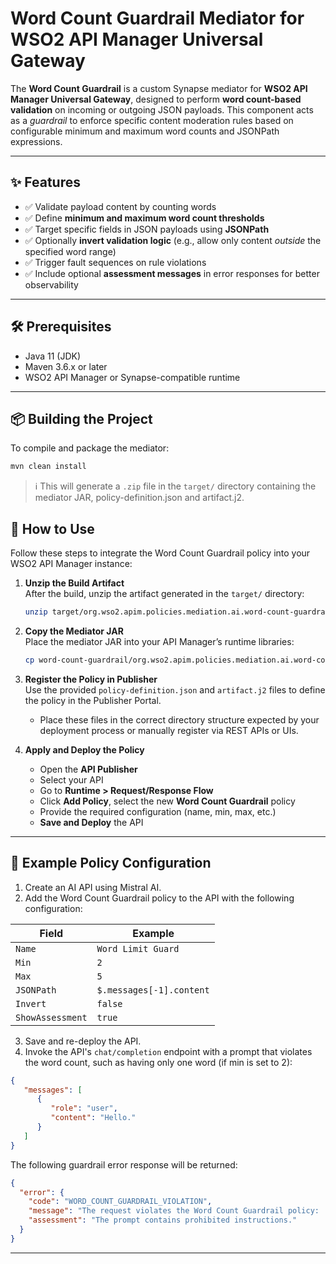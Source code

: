 # Word Count Guardrail Mediator for WSO2 API Manager Universal Gateway

The **Word Count Guardrail** is a custom Synapse mediator for **WSO2 API Manager Universal Gateway**, designed to perform **word count-based validation** on incoming or outgoing JSON payloads. This component acts as a *guardrail* to enforce specific content moderation rules based on configurable minimum and maximum word counts and JSONPath expressions.

---

## ✨ Features

- ✅ Validate payload content by counting words
- ✅ Define **minimum and maximum word count thresholds**
- ✅ Target specific fields in JSON payloads using **JSONPath**
- ✅ Optionally **invert validation logic** (e.g., allow only content *outside* the specified word range)
- ✅ Trigger fault sequences on rule violations
- ✅ Include optional **assessment messages** in error responses for better observability

---

## 🛠️ Prerequisites

- Java 11 (JDK)
- Maven 3.6.x or later
- WSO2 API Manager or Synapse-compatible runtime

---

## 📦 Building the Project

To compile and package the mediator:

```bash
mvn clean install
```

> ℹ️ This will generate a `.zip` file in the `target/` directory containing the mediator JAR, policy-definition.json and artifact.j2.

## 🚀 How to Use

Follow these steps to integrate the Word Count Guardrail policy into your WSO2 API Manager instance:

1. **Unzip the Build Artifact**  
   After the build, unzip the artifact generated in the `target/` directory:

   ```bash
   unzip target/org.wso2.apim.policies.mediation.ai.word-count-guardrail-<version>-distribution.zip -d word-count-guardrail
   ```

2. **Copy the Mediator JAR**  
   Place the mediator JAR into your API Manager’s runtime libraries:

   ```bash
   cp word-count-guardrail/org.wso2.apim.policies.mediation.ai.word-count-guardrail-<version>.jar $APIM_HOME/repository/components/lib/
   ```

3. **Register the Policy in Publisher**  
   Use the provided `policy-definition.json` and `artifact.j2` files to define the policy in the Publisher Portal.

   - Place these files in the correct directory structure expected by your deployment process or manually register via REST APIs or UIs.

4. **Apply and Deploy the Policy**
   - Open the **API Publisher**
   - Select your API
   - Go to **Runtime > Request/Response Flow**
   - Click **Add Policy**, select the new **Word Count Guardrail** policy
   - Provide the required configuration (name, min, max, etc.)
   - **Save and Deploy** the API

---

## 🧾 Example Policy Configuration

1. Create an AI API using Mistral AI.
2. Add the Word Count Guardrail policy to the API with the following configuration:

| Field            | Example                   |
|------------------|---------------------------|
| `Name`           | `Word Limit Guard`        |
| `Min`            | `2`                       |
| `Max`            | `5`                       |
| `JSONPath`       | `$.messages[-1].content`  |
| `Invert`         | `false`                   |
| `ShowAssessment` | `true`                    |

3. Save and re-deploy the API.
4. Invoke the API's `chat/completion` endpoint with a prompt that violates the word count, such as having only one word (if min is set to 2):

```json
{
   "messages": [
      {
         "role": "user",
         "content": "Hello."
      }
   ]
}
```

The following guardrail error response will be returned:

```json
{
  "error": {
    "code": "WORD_COUNT_GUARDRAIL_VIOLATION",
    "message": "The request violates the Word Count Guardrail policy: 'Word Count Prompt Guard'.",
    "assessment": "The prompt contains prohibited instructions."
  }
}
```
---
